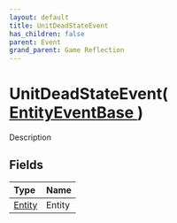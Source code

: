 ```yaml
---
layout: default
title: UnitDeadStateEvent
has_children: false
parent: Event
grand_parent: Game Reflection
---
```

# UnitDeadStateEvent( [ EntityEventBase ](/riftbreaker-wiki/docs/game-reflection/events/entity_event_base/) )
Description 

## Fields

| Type | Name |
|:----------|:--------------|
| [Entity](/riftbreaker-wiki/docs/game-reflection/classes/entity/) | Entity |

